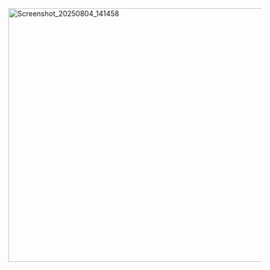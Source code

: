 <img width="647" height="505" alt="Screenshot_20250804_141458" src="https://github.com/user-attachments/assets/4eca8056-d8c6-480d-9c5c-874b262eeea3" />
